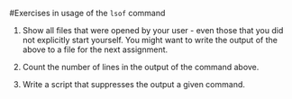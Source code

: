 #Exercises in usage of the `lsof` command

1. Show all files that were opened by your user - even those that you did not
explicitly start yourself. You might want to write the output of the above
to a file for the next assignment.

2. Count the number of lines in the output of the command above.

3. Write a script that suppresses the output a given command.

<!--- vim: ft=markdown foldmethod=marker
--->
